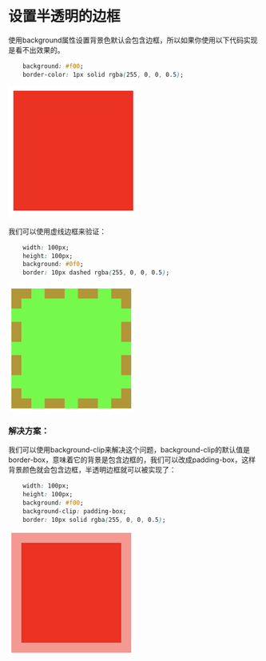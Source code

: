 # 设置半透明的边框
使用background属性设置背景色默认会包含边框，所以如果你使用以下代码实现是看不出效果的。
```css
    background: #f00;
    border-color: 1px solid rgba(255, 0, 0, 0.5);
```
![半透明边框背景](https://github.com/tongwl/pictures/blob/main/front-end-knowledge/transparent-border-1.png)


我们可以使用虚线边框来验证：
```css
    width: 100px;
    height: 100px;
    background: #0f0;
    border: 10px dashed rgba(255, 0, 0, 0.5);
```
![半透明边框背景](https://github.com/tongwl/pictures/blob/main/front-end-knowledge/transparent-border-2.png)


### 解决方案：

我们可以使用background-clip来解决这个问题，background-clip的默认值是border-box，意味着它的背景是包含边框的，我们可以改成padding-box，这样背景颜色就会包含边框，半透明边框就可以被实现了：
```css
    width: 100px;
    height: 100px;
    background: #f00;
    background-clip: padding-box;
    border: 10px solid rgba(255, 0, 0, 0.5);
```
![半透明边框背景](https://github.com/tongwl/pictures/blob/main/front-end-knowledge/transparent-border-3.png)
